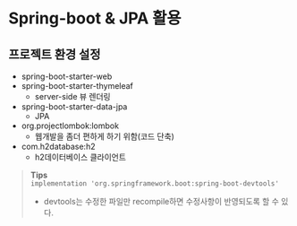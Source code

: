 # Spring-boot & JPA 활용

## 프로젝트 환경 설정

- spring-boot-starter-web
- spring-boot-starter-thymeleaf
  - server-side 뷰 렌더링
- spring-boot-starter-data-jpa
  - JPA
- org.projectlombok:lombok
  - 웹개발을 좀더 편하게 하기 위함(코드 단축)
- com.h2database:h2 
  - h2데이터베이스 클라이언트


> **Tips**  
> `implementation 'org.springframework.boot:spring-boot-devtools'`
> - devtools는 수정한 파일만 recompile하면 수정사항이 반영되도록 할 수 있다.